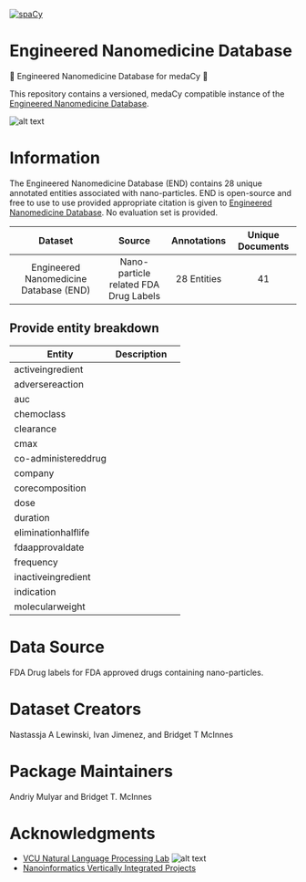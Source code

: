 [![spaCy](https://img.shields.io/badge/built%20with-spaCy-09a3d5.svg)](https://spacy.io)
# Engineered Nanomedicine Database
:hospital: Engineered Nanomedicine Database for medaCy :hospital:

This repository contains a versioned, medaCy compatible instance of the [Engineered Nanomedicine Database](https://www.ncbi.nlm.nih.gov/pmc/articles/PMC5644562/).

![alt text](https://nlp.cs.vcu.edu/images/Edit_NanomedicineDatabase.png "Nanoinformatics")

# Information
The Engineered Nanomedicine Database (END) contains 28 unique annotated entities associated with nano-particles. END is open-source and free to use to use provided appropriate citation
is given to [Engineered Nanomedicine Database](https://www.ncbi.nlm.nih.gov/pmc/articles/PMC5644562/). No evaluation set is provided.

| Dataset | Source | Annotations | Unique Documents |
| :-------: | :----------------: |:-------------:| :----:
|Engineered Nanomedicine Database (END)| Nano-particle related FDA Drug Labels| 28 Entities | 41 |


## Provide entity breakdown
| Entity      | Description  |   |
|-----------------------|---|---|
| activeingredient       |   |   |
| adversereaction       |   |   |
| auc                   |   |   |
| chemoclass            |   |   |
| clearance             |   |   |
| cmax                  |   |   |
| co-administereddrug   |   |   |
| company               |   |   |
| corecomposition       |   |   |
| dose                  |   |   |
| duration              |   |   |
| eliminationhalflife   |   |   |
| fdaapprovaldate       |   |   |
| frequency             |   |   |
| inactiveingredient    |   |   |
| indication            |   |   |
| molecularweight       |   |   |

# Data Source
FDA Drug labels for FDA approved drugs containing nano-particles.

Dataset Creators
================
Nastassja A Lewinski, Ivan Jimenez, and Bridget T McInnes

Package Maintainers
===================
Andriy Mulyar and Bridget T. McInnes

Acknowledgments
===============
- [VCU Natural Language Processing Lab](https://nlp.cs.vcu.edu/)     ![alt text](https://nlp.cs.vcu.edu/images/vcu_head_logo "VCU")
- [Nanoinformatics Vertically Integrated Projects](https://rampages.us/nanoinformatics/)
